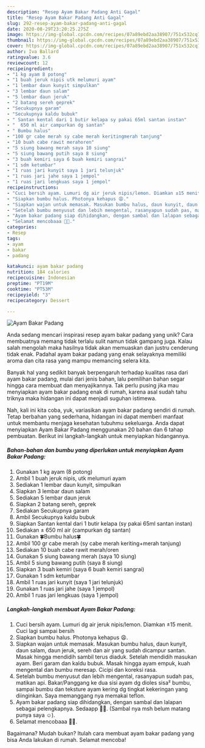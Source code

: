 ```yaml
---
description: "Resep Ayam Bakar Padang Anti Gagal"
title: "Resep Ayam Bakar Padang Anti Gagal"
slug: 292-resep-ayam-bakar-padang-anti-gagal
date: 2020-08-29T23:20:25.275Z
image: https://img-global.cpcdn.com/recipes/07a89ebd2aa38907/751x532cq70/ayam-bakar-padang-foto-resep-utama.jpg
thumbnail: https://img-global.cpcdn.com/recipes/07a89ebd2aa38907/751x532cq70/ayam-bakar-padang-foto-resep-utama.jpg
cover: https://img-global.cpcdn.com/recipes/07a89ebd2aa38907/751x532cq70/ayam-bakar-padang-foto-resep-utama.jpg
author: Iva Ballard
ratingvalue: 3.6
reviewcount: 12
recipeingredient:
- "1 kg ayam 8 potong"
- "1 buah jeruk nipis utk melumuri ayam"
- "1 lembar daun kunyit simpulkan"
- "3 lembar daun salam"
- "5 lembar daun jeruk"
- "2 batang sereh geprek"
- "Secukupnya garam"
- "Secukupnya kaldu bubuk"
- " Santan kental dari 1 butir kelapa sy pakai 65ml santan instan"
- "  650 ml air campurkan dg santan"
- " Bumbu halus"
- "100 gr cabe merah sy cabe merah keritingmerah tanjung"
- "10 buah cabe rawit merahoren"
- "5 siung bawang merah saya 10 siung"
- "5 siung bawang putih saya 8 siung"
- "3 buah kemiri saya 6 buah kemiri sangrai"
- "1 sdm ketumbar"
- "1 ruas jari kunyit saya 1 jari telunjuk"
- "1 ruas jari jahe saya 1 jempol"
- "1 ruas jari lengkuas saya 1 jempol"
recipeinstructions:
- "Cuci bersih ayam. Lumuri dg air jeruk nipis/lemon. Diamkan ±15 menit. Cuci lagi sampai bersih"
- "Siapkan bumbu halus. Photonya kehapus 😩."
- "Siapkan wajan untuk memasak. Masukan bumbu halus, daun kunyit, daun salam, daun jeruk, sereh dan air yang sudah dicampur santan. Masak hingga mendidih sambil terus diaduk. Setelah mendidih masukan ayam. Beri garam dan kaldu bubuk. Masak hingga ayam empuk, kuah mengental dan bumbu meresap. Cicipi dan koreksi rasa."
- "Setelah bumbu menyusut dan lebih mengental, rasanyapun sudah pas, matikan api. Bakar/Panggang ke dua sisi ayam dg dioles sisa² bumbu, sampai bumbu dan teksture ayam kering dg tingkat kekeringan yang diinginkan. Saya memanggang nya memakai teflon."
- "Ayam bakar padang siap dihidangkan, dengan sambal dan lalapan sebagai pelengkapnya. Sedaapp 🤤🤩. (Sambal nya msh belum matang punya saya ☺️)."
- "Selamat mencobaaa 🤗🥰."
categories:
- Resep
tags:
- ayam
- bakar
- padang

katakunci: ayam bakar padang 
nutrition: 184 calories
recipecuisine: Indonesian
preptime: "PT19M"
cooktime: "PT53M"
recipeyield: "3"
recipecategory: Dessert

---
```



![Ayam Bakar Padang](https://img-global.cpcdn.com/recipes/07a89ebd2aa38907/751x532cq70/ayam-bakar-padang-foto-resep-utama.jpg)

Anda sedang mencari inspirasi resep ayam bakar padang yang unik? Cara membuatnya memang tidak terlalu sulit namun tidak gampang juga. Kalau salah mengolah maka hasilnya tidak akan memuaskan dan justru cenderung tidak enak. Padahal ayam bakar padang yang enak selayaknya memiliki aroma dan cita rasa yang mampu memancing selera kita.



Banyak hal yang sedikit banyak berpengaruh terhadap kualitas rasa dari ayam bakar padang, mulai dari jenis bahan, lalu pemilihan bahan segar hingga cara membuat dan menyajikannya. Tak perlu pusing jika mau menyiapkan ayam bakar padang enak di rumah, karena asal sudah tahu triknya maka hidangan ini dapat menjadi suguhan istimewa.


Nah, kali ini kita coba, yuk, variasikan ayam bakar padang sendiri di rumah. Tetap berbahan yang sederhana, hidangan ini dapat memberi manfaat untuk membantu menjaga kesehatan tubuhmu sekeluarga. Anda dapat menyiapkan Ayam Bakar Padang menggunakan 20 bahan dan 6 tahap pembuatan. Berikut ini langkah-langkah untuk menyiapkan hidangannya.

<!--inarticleads1-->

##### Bahan-bahan dan bumbu yang diperlukan untuk menyiapkan Ayam Bakar Padang:

1. Gunakan 1 kg ayam (8 potong)
1. Ambil 1 buah jeruk nipis, utk melumuri ayam
1. Sediakan 1 lembar daun kunyit, simpulkan
1. Siapkan 3 lembar daun salam
1. Sediakan 5 lembar daun jeruk
1. Siapkan 2 batang sereh, geprek
1. Sediakan Secukupnya garam
1. Ambil Secukupnya kaldu bubuk
1. Siapkan  Santan kental dari 1 butir kelapa (sy pakai 65ml santan instan)
1. Sediakan  ± 650 ml air (campurkan dg santan)
1. Gunakan  🍀Bumbu halus🍀
1. Ambil 100 gr cabe merah (sy cabe merah keriting+merah tanjung)
1. Sediakan 10 buah cabe rawit merah/oren
1. Gunakan 5 siung bawang merah (saya 10 siung)
1. Ambil 5 siung bawang putih (saya 8 siung)
1. Siapkan 3 buah kemiri (saya 6 buah kemiri sangrai)
1. Gunakan 1 sdm ketumbar
1. Ambil 1 ruas jari kunyit (saya 1 jari telunjuk)
1. Gunakan 1 ruas jari jahe (saya 1 jempol)
1. Ambil 1 ruas jari lengkuas (saya 1 jempol)




<!--inarticleads2-->

##### Langkah-langkah membuat Ayam Bakar Padang:

1. Cuci bersih ayam. Lumuri dg air jeruk nipis/lemon. Diamkan ±15 menit. Cuci lagi sampai bersih
1. Siapkan bumbu halus. Photonya kehapus 😩.
1. Siapkan wajan untuk memasak. Masukan bumbu halus, daun kunyit, daun salam, daun jeruk, sereh dan air yang sudah dicampur santan. Masak hingga mendidih sambil terus diaduk. Setelah mendidih masukan ayam. Beri garam dan kaldu bubuk. Masak hingga ayam empuk, kuah mengental dan bumbu meresap. Cicipi dan koreksi rasa.
1. Setelah bumbu menyusut dan lebih mengental, rasanyapun sudah pas, matikan api. Bakar/Panggang ke dua sisi ayam dg dioles sisa² bumbu, sampai bumbu dan teksture ayam kering dg tingkat kekeringan yang diinginkan. Saya memanggang nya memakai teflon.
1. Ayam bakar padang siap dihidangkan, dengan sambal dan lalapan sebagai pelengkapnya. Sedaapp 🤤🤩. (Sambal nya msh belum matang punya saya ☺️).
1. Selamat mencobaaa 🤗🥰.




Bagaimana? Mudah bukan? Itulah cara membuat ayam bakar padang yang bisa Anda lakukan di rumah. Selamat mencoba!
